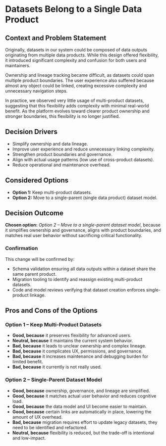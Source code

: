 # Datasets Belong to a Single Data Product

## Context and Problem Statement

Originally, datasets in our system could be composed of data outputs originating from multiple data products.
While this design offered flexibility, it introduced significant complexity and confusion for both users and maintainers.

Ownership and lineage tracking became difficult, as datasets could span multiple product boundaries. The user experience also suffered because almost any object could be linked, creating excessive complexity and unnecessary navigation steps.

In practice, we observed very little usage of multi-product datasets, suggesting that this flexibility adds complexity with minimal real-world benefit.
As the platform evolves toward clearer product ownership and stronger boundaries, this flexibility is no longer justified.

## Decision Drivers

* Simplify ownership and data lineage.
* Improve user experience and reduce unnecessary linking complexity.
* Strengthen product boundaries and governance.
* Align with actual usage patterns (low use of cross-product datasets).
* Reduce operational and maintenance overhead.

## Considered Options

* **Option 1:** Keep multi-product datasets.
* **Option 2:** Move to a single-parent (single data product) dataset model.

## Decision Outcome

**Chosen option:** *Option 2 – Move to a single-parent dataset model*, because it simplifies ownership and governance, aligns with product boundaries, and matches real user behavior without sacrificing critical functionality.

### Confirmation

This change will be confirmed by:

* Schema validation ensuring all data outputs within a dataset share the same parent product.
* Migration tooling to identify and reassign existing multi-product datasets.
* Code and model reviews verifying that dataset creation enforces single-product linkage.

## Pros and Cons of the Options

### Option 1 – Keep Multi-Product Datasets

* **Good, because** it preserves flexibility for advanced users.
* **Neutral, because** it maintains the current system behavior.
* **Bad, because** it leads to unclear ownership and complex lineage.
* **Bad, because** it complicates UX, permissions, and governance.
* **Bad, because** it increases maintenance and debugging burden for limited benefit.
* **Bad, because** it currently is not really used.

### Option 2 – Single-Parent Dataset Model

* **Good, because** ownership, governance, and lineage are simplified.
* **Good, because** it matches actual user behavior and reduces cognitive load.
* **Good, because** the data model and UI become easier to maintain.
* **Good, because** certain links are automatically in place, lowering the amount of UX overhead.
* **Bad, because** migration requires effort to update legacy datasets, they need to be identified and refactored.
* **Neutral, because** flexibility is reduced, but the trade-off is intentional and low-impact.
